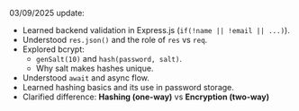 03/09/2025 update:
- Learned backend validation in Express.js (`if(!name || !email || ...)`).
- Understood `res.json()` and the role of `res` vs `req`.
- Explored bcrypt:
  - `genSalt(10)` and `hash(password, salt)`.
  - Why salt makes hashes unique.
- Understood `await` and async flow.
- Learned hashing basics and its use in password storage.
- Clarified difference: **Hashing (one-way)** vs **Encryption (two-way)**